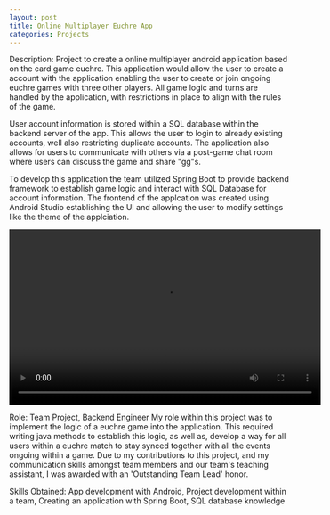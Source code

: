 ```yaml
---
layout: post
title: Online Multiplayer Euchre App
categories: Projects
---
```

Description:
	Project to create a online multiplayer android application based on the card game euchre. This application would allow the user to create a account with the application enabling the user to create or join ongoing euchre games with three other players. All game logic and turns are handled by the application, with restrictions in place to align with the rules of the game.

User account information is stored within a SQL database within the backend server of the app. This allows the user to login to already existing accounts, well also restricting duplicate accounts. The application also allows for users to communicate with others via a post-game chat room where users can discuss the game and share "gg"s.

To develop this application the team utilized Spring Boot to provide backend framework to establish game logic and interact with SQL Database for account information. The frontend of the applcation was created using Android Studio establishing the UI and allowing the user to modify settings like the theme of the applciation.

<div style="text-align:center;">
  <video width="560" height="315" controls>
    <source src="/videos/Euchre_Video_com.mp4" type="video/mp4">
  </video>
</div>

Role:
	Team Project, Backend Engineer
		My role within this project was to implement the logic of a euchre game into the application. This required writing java methods to establish this logic, as well as, develop a way for all users within a euchre match to stay synced together with all the events ongoing within a game. Due to my contributions to this project, and my communication skills amongst team members and our team's teaching assistant, I was awarded with an 'Outstanding Team Lead' honor.
		
Skills Obtained:
	App development with Android, Project development within a team, Creating an application with Spring Boot, SQL database knowledge
